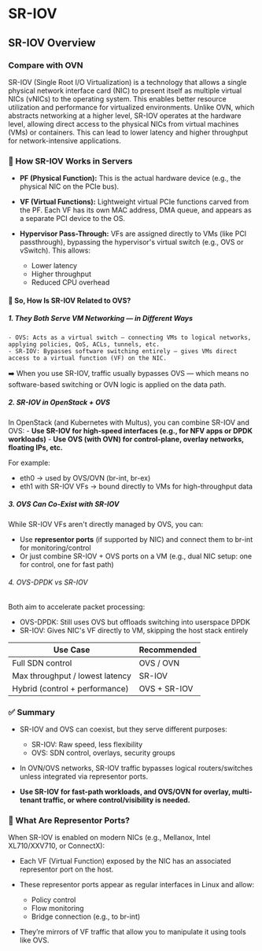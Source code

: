 # SR-IOV

## SR-IOV Overview

### Compare with OVN
SR-IOV (Single Root I/O Virtualization) is a technology that allows a single physical network interface card (NIC) to present itself as multiple virtual NICs (vNICs) to the operating system. This enables better resource utilization and performance for virtualized environments.
Unlike OVN, which abstracts networking at a higher level, SR-IOV operates at the hardware level, allowing direct access to the physical NICs from virtual machines (VMs) or containers. This can lead to lower latency and higher throughput for network-intensive applications.

### 🧩 How SR-IOV Works in Servers
- **PF (Physical Function):**
This is the actual hardware device (e.g., the physical NIC on the PCIe bus).

- **VF (Virtual Functions):**
Lightweight virtual PCIe functions carved from the PF. Each VF has its own MAC address, DMA queue, and appears as a separate PCI device to the OS.

- **Hypervisor Pass-Through:**
VFs are assigned directly to VMs (like PCI passthrough), bypassing the hypervisor's virtual switch (e.g., OVS or vSwitch). This allows:
    - Lower latency
    - Higher throughput
    - Reduced CPU overhead

#### 🧠 So, How Is SR-IOV Related to OVS?
##### 1. They Both Serve VM Networking — in Different Ways
    - OVS: Acts as a virtual switch — connecting VMs to logical networks, applying policies, QoS, ACLs, tunnels, etc.
    - SR-IOV: Bypasses software switching entirely — gives VMs direct access to a virtual function (VF) on the NIC.

➡️ When you use SR-IOV, traffic usually bypasses OVS — which means no software-based switching or OVN logic is applied on the data path.

##### 2. SR-IOV in OpenStack + OVS
In OpenStack (and Kubernetes with Multus), you can combine SR-IOV and OVS:
    - **Use SR-IOV for high-speed interfaces (e.g., for NFV apps or DPDK workloads)**
    - **Use OVS (with OVN) for control-plane, overlay networks, floating IPs, etc.**

For example:
- eth0 → used by OVS/OVN (br-int, br-ex)
- eth1 with SR-IOV VFs → bound directly to VMs for high-throughput data

##### 3. OVS Can Co-Exist with SR-IOV
While SR-IOV VFs aren't directly managed by OVS, you can:
- Use **representor ports** (if supported by NIC) and connect them to br-int for monitoring/control
- Or just combine SR-IOV + OVS ports on a VM (e.g., dual NIC setup: one for control, one for fast path)

###### 4. OVS-DPDK vs SR-IOV
Both aim to accelerate packet processing:
- OVS-DPDK: Still uses OVS but offloads switching into userspace DPDK
- SR-IOV: Gives NIC's VF directly to VM, skipping the host stack entirely

|Use Case|Recommended|
|---|---|
|Full SDN control|OVS / OVN|
|Max throughput / lowest latency|SR-IOV|
|Hybrid (control + performance)|OVS + SR-IOV|

### ✅ Summary
- SR-IOV and OVS can coexist, but they serve different purposes:
    - SR-IOV: Raw speed, less flexibility
    - OVS: SDN control, overlays, security groups

- In OVN/OVS networks, SR-IOV traffic bypasses logical routers/switches unless integrated via representor ports.

- **Use SR-IOV for fast-path workloads, and OVS/OVN for overlay, multi-tenant traffic, or where control/visibility is needed.**


### 🧩 What Are Representor Ports?
When SR-IOV is enabled on modern NICs (e.g., Mellanox, Intel XL710/XXV710, or ConnectX):
- Each VF (Virtual Function) exposed by the NIC has an associated representor port on the host.
- These representor ports appear as regular interfaces in Linux and allow:
    - Policy control
    - Flow monitoring
    - Bridge connection (e.g., to br-int)

- They’re mirrors of VF traffic that allow you to manipulate it using tools like OVS.